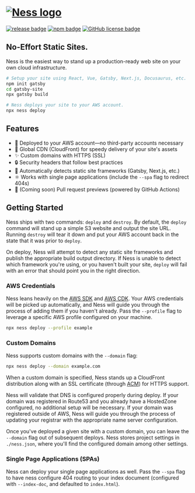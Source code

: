 # [![Ness logo][]][ness home]

[![release badge][]][release]
[![npm badge][]][npm]
[![GitHub license badge][]][github license]

## No-Effort Static Sites.

Ness is the easiest way to stand up a production-ready web site on your own cloud infrastructure.

```sh
# Setup your site using React, Vue, Gatsby, Next.js, Docusaurus, etc.
npm init gatsby
cd gatsby-site
npx gatsby build

# Ness deploys your site to your AWS account.
npx ness deploy
```

## Features

- 🤩 Deployed to your AWS account—no third-party accounts necessary
- 💨 Global CDN (CloudFront) for speedy delivery of your site's assets
- ✨ Custom domains with HTTPS (SSL)
- 🔒 Security headers that follow best practices
- 🤖 Automatically detects static site frameworks (Gatsby, Next.js, etc.)
- ⚛️ Works with single page applications (include the `--spa` flag to redirect 404s)
- 👀 (Coming soon) Pull request previews (powered by GitHub Actions)

## Getting Started

Ness ships with two commands: `deploy` and `destroy`. By default, the `deploy` command will stand up a simple S3 website and output the site URL. Running `destroy` will tear it down and put your AWS account back in the state that it was prior to `deploy`.

On deploy, Ness will attempt to detect any static site frameworks and publish the appropriate build output directory. If Ness is unable to detect which framework you're using, or you haven't built your site, `deploy` will fail with an error that should point you in the right direction.

### AWS Credentials

Ness leans heavily on the [AWS SDK](https://aws.amazon.com/sdk-for-node-js/) and [AWS CDK](https://aws.amazon.com/cdk/). Your AWS credentials will be picked up automatically, and Ness will guide you through the process of adding them if you haven't already. Pass the `--profile` flag to leverage a specific AWS profile configured on your machine.

```sh
npx ness deploy --profile example
```

### Custom Domains

Ness supports custom domains with the `--domain` flag:

```sh
npx ness deploy --domain example.com
```

When a custom domain is specified, Ness stands up a CloudFront distribution along with an SSL certificate (through [ACM](https://aws.amazon.com/certificate-manager/)) for HTTPS support.

Ness will validate that DNS is configured properly during deploy. If your domain was registered in Route53 and you already have a HostedZone configured, no additional setup will be necessary. If your domain was registered outside of AWS, Ness will guide you through the process of updating your registrar with the appropriate name server configuration.

Once you've deployed a given site with a custom domain, you can leave the `--domain` flag out of subsequent deploys. Ness stores project settings in `./ness.json`, where you'll find the configured domain among other settings.

### Single Page Applications (SPAs)

Ness can deploy your single page applications as well. Pass the `--spa` flag to have ness configure 404 routing to your index document (configured with `--index-doc`, and defaulted to `index.html`).

[ness logo]: https://raw.githubusercontent.com/nessjs/ness/main/assets/ness.png
[github license badge]: https://img.shields.io/github/license/nessjs/ness?style=flat
[github license]: https://github.com/nessjs/ness/blob/main/LICENSE
[ness home]: https://github.com/nessjs/ness
[npm badge]: https://img.shields.io/npm/v/ness
[npm]: https://www.npmjs.com/package/ness
[release badge]: https://img.shields.io/github/workflow/status/nessjs/ness/Release
[release]: https://github.com/nessjs/ness/actions?query=workflow%3ARelease
